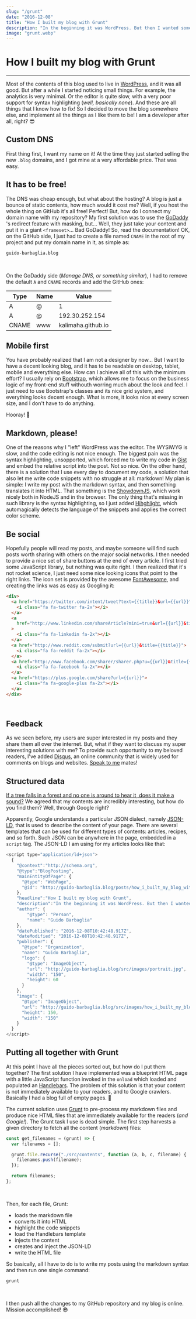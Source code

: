 ```yaml
---
slug: "/grunt"
date: "2016-12-08"
title: "How I built my blog with Grunt"
description: "In the beginning it was WordPress. But then I wanted something more personal, so I ended up building the whole blog from scratch with the help of Grunt."
image: "grunt.webp"
---
```


# How I built my blog with Grunt

<hr>

Most of the contents of this blog used to live in
[WordPress](https://kalimadev.wordpress.com/), and it was all good. But after a
while I started noticing small things. For example, the analytics is very
minimal. Or the editor is quite slow, with a very poor support for syntax
highlighting (_well, basically none_). And these are all things that I know how
to fix! So I decided to move the blog somewhere else, and implement all the
things as I like them to be! I am a developer after all, right? 😎

## Custom DNS

First thing first, I want my name on it! At the time they just started
selling the new `.blog` domains, and I got mine at a very affordable price.
That was easy.

## It has to be free!

The DNS was cheap enough, but what about the hosting? A blog is just a bounce
of static contents, how much would it cost me? Well, if you host the whole thing
on GitHub it's all free! Perfect! But, how do I connect my domain name with my
repository? My first solution was to use the [GoDaddy](https://it.godaddy.com/)
's redirect feature with masking, but... Well, they just take your content and
put it in a giant `<frameset>`... Bad GoDaddy! So, read the documentation! OK,
on the GitHub side, I just had to create a file named `CNAME` in the root of my
project and put my domain name in it, as simple as:

```bash
guido-barbaglia.blog
```

<br>

On the GoDaddy side (_Manage DNS, or something similar_), I had to remove
the default `A` and `CNAME` records and add the GitHub ones:

<table class="table">
  <thead>
    <th>Type</th>
    <th>Name</th>
    <th>Value</th>
  </thead>
  <tbody>
    <tr>
      <td>A</td>
      <td>@</td>
      <td>1
    <tr>
      <td>A</td>
      <td>@</td>
      <td>192.30.252.154</td>
    </tr>
    <tr>
      <td>CNAME</td>
      <td>www</td>
      <td>kalimaha.github.io</td>
    </tr>
  </tbody>
</table>

## Mobile first

You have probably realized that I am not a designer by now...
But I want to have a decent looking blog, and it has to be readable on desktop,
tablet, mobile and everything else. How can I achieve all of this with the
minimum effort? I usually rely on [Bootstrap](http://getbootstrap.com/), which
allows me to focus on the business logic of my front-end stuff withouth worring
much about the look and feel. I just need to use Bootstrap's classes and its
nice grid system, and everything looks decent enough. What is more, it looks
nice at every screen size, and I don't have to do anything.

Hooray! 🎉

## Markdown, please!

One of the reasons why I "left" WordPress was the editor. The WYSIWYG is slow,
and the code editing is not nice enough. The biggest pain was the syntax
highlighting, unsopported, which forced me to write my code in
[Gist](https://gist.github.com) and embed the relative script into the post. Not
so nice. On the other hand, there is a solution that I use every day to document
my code, a solution that also let me write code snippets with no struggle at
all: markdown! My plan is simple: I write my post with the markdown syntax, and
then something translates it into HTML. That something is the
[ShowdownJS](https://github.com/showdownjs/showdown), which work nicely both in
NodeJS and in the browser. The only thing that's missing in such library is the
syntax highlighting, so I just added [Hihghlight](https://www.npmjs.com/package/highlight),
which automagically detects the language of the snippets and applies the correct
color scheme.

## Be social

Hopefully people will read my posts, and maybe someone will find such posts
worth sharing with others on the major social networks. I then needed to provide
a nice set of share buttons at the end of every article. I first tried some
JavaScript library, but nothing was quite right. I then realized that it's not
rocket science, I just need some nice looking icons that point to the right
links. The icon set is provided by the awesome
[FontAwesome](http://fontawesome.io/), and creating the links was as easy as
Googling it:

```html
<div>
  <a href="https://twitter.com/intent/tweet?text={{title}}&url={{url}}">
    <i class="fa fa-twitter fa-2x"></i>
  </a>
  <a
    href="http://www.linkedin.com/shareArticle?mini=true&url={{url}}&title={{title}}"
  >
    <i class="fa fa-linkedin fa-2x"></i>
  </a>
  <a href="http://www.reddit.com/submit?url={{url}}&title={{title}}">
    <i class="fa fa-reddit fa-2x"></i>
  </a>
  <a href="http://www.facebook.com/sharer/sharer.php?u={{url}}&title={{title}}">
    <i class="fa fa-facebook fa-2x"></i>
  </a>
  <a href="https://plus.google.com/share?url={{url}}">
    <i class="fa fa-google-plus fa-2x"></i>
  </a>
</div>
```

<br>

## Feedback

As we seen before, my users are super interested in my posts and they share them
all over the internet. But, what if they want to discuss my super interesting
solutions with me? To provide such opportunity to my beloved readers, I've
added [Disqus](https://disqus.com/), an online community that is widely used
for comments on blogs and websites.
[Speak to me](https://en.wikipedia.org/wiki/Speak_to_Me) mates!

## Structured data

[If a tree falls in a forest and no one is around to hear it, does it make a
sound?](https://en.wikipedia.org/wiki/If_a_tree_falls_in_a_forest)
We agreed that my contents are incredibly interesting, but how do you
find them? Well, through Google right?

Apparently, Google understands a particular JSON dialect, namely
[JSON-LD](https://developers.google.com/schemas/formats/json-ld), that is used
to describe the content of your page. There are several templates that can be
used for different types of contents: articles, recipes, and so forth. Such
JSON can be anywhere in the page, embedded in a `script` tag. The JSON-LD I am
using for my articles looks like that:

```javascript
<script type="application/ld+json">
  {
    "@context":"http://schema.org",
    "@type":"BlogPosting",
    "mainEntityOfPage": {
      "@type": "WebPage",
      "@id": "http://guido-barbaglia.blog/posts/how_i_built_my_blog_with_grunt.html"
    },
    "headline":"How I built my blog with Grunt",
    "description":"In the beginning it was WordPress. But then I wanted something more personal, so I ended up building the whole blog from scratch with the help of Grunt.",
    "author": {
        "@type": "Person",
        "name": "Guido Barbaglia"
    },
    "datePublished": "2016-12-08T10:42:48.917Z",
    "dateModified": "2016-12-08T10:42:48.917Z",
    "publisher": {
      "@type": "Organization",
      "name": "Guido Barbaglia",
      "logo": {
        "@type": "ImageObject",
        "url": "http://guido-barbaglia.blog/src/images/portrait.jpg",
        "width": "150",
        "height": 60
      }
    },
    "image": {
      "@type": "ImageObject",
      "url": "http://guido-barbaglia.blog/src/images/how_i_built_my_blog_with_grunt.webp",
      "height": 150,
      "width": "150"
    }
  }
</script>
```

## Putting all together with Grunt

At this point I have all the pieces sorted out, but how do I put them together?
The first solution I have implemented was a blueprint HTML page with a little
JavaScript function invoked in the `onload` which loaded and populated an
[Handlebars](http://handlebarsjs.com/). The problem of this solution is that
your content is not immediately available to your readers, and to Google
crawlers. Basically I had a blog full of empty pages. 🤔

The current solution uses [Grunt](http://gruntjs.com/) to pre-process my
markdown files and produce nice HTML files that are immediately available for
the readers (_and Google!_). The Grunt task I use is dead simple. The first
step harvests a given directory to fetch all the content (_markdown_) files:

```javascript
const get_filenames = (grunt) => {
  var filenames = [];

  grunt.file.recurse("./src/contents", function (a, b, c, filename) {
    filenames.push(filename);
  });

  return filenames;
};
```

<br>

Then, for each file, Grunt:

- loads the markdown file
- converts it into HTML
- highlight the code snippets
- load the Handlebars template
- injects the content
- creates and inject the JSON-LD
- write the HTML file

So basically, all I have to do is to write my posts using the markdown syntax
and then run one single command:

```bash
grunt
```

<br>

I then push all the changes to my GitHub repository and my blog is online.
Mission accomplished! 😎
